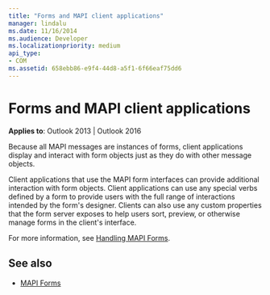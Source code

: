 ```yaml
---
title: "Forms and MAPI client applications"
manager: lindalu
ms.date: 11/16/2014
ms.audience: Developer
ms.localizationpriority: medium
api_type:
- COM
ms.assetid: 658ebb86-e9f4-44d8-a5f1-6f66eaf75dd6
---
```


# Forms and MAPI client applications

**Applies to**: Outlook 2013 | Outlook 2016 
  
Because all MAPI messages are instances of forms, client applications display and interact with form objects just as they do with other message objects.
  
Client applications that use the MAPI form interfaces can provide additional interaction with form objects. Client applications can use any special verbs defined by a form to provide users with the full range of interactions intended by the form's designer. Clients can also use any custom properties that the form server exposes to help users sort, preview, or otherwise manage forms in the client's interface.
  
For more information, see [Handling MAPI Forms](handling-mapi-forms.md).
  
## See also

- [MAPI Forms](mapi-forms.md)

